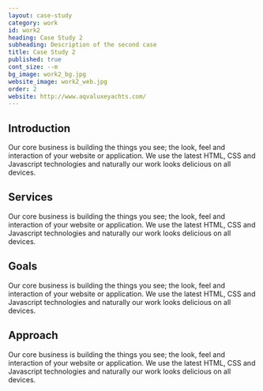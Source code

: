 ```yaml
---
layout: case-study
category: work
id: work2
heading: Case Study 2
subheading: Description of the second case
title: Case Study 2
published: true
cont_size: --m
bg_image: work2_bg.jpg
website_image: work2_web.jpg
order: 2
website: http://www.aqvaluxeyachts.com/
---
```


## Introduction
Our core business is building the things you see; the look, feel and interaction of your website or application. We use the latest HTML, CSS and Javascript technologies and naturally our work looks delicious on all devices.

## Services
Our core business is building the things you see; the look, feel and interaction of your website or application. We use the latest HTML, CSS and Javascript technologies and naturally our work looks delicious on all devices.

## Goals
Our core business is building the things you see; the look, feel and interaction of your website or application. We use the latest HTML, CSS and Javascript technologies and naturally our work looks delicious on all devices.

## Approach
Our core business is building the things you see; the look, feel and interaction of your website or application. We use the latest HTML, CSS and Javascript technologies and naturally our work looks delicious on all devices.
